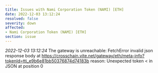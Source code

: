 ```yaml
---
title: Issues with Nami Corporation Token (NAMI) [ETH]
date: 2022-12-03 13:12:24
resolved: false
severity: down
affected:
- Nami Corporation Token (NAMI) [ETH]
section: issue
---
```


*2022-12-03 13:12:24* The gateway is unreachable: FetchError invalid json response body at https://crosschain.vite.net/gateway/eth/meta-info?tokenId=tti_e9b6e81bb50376874d74183b reason: Unexpected token < in JSON at position 0